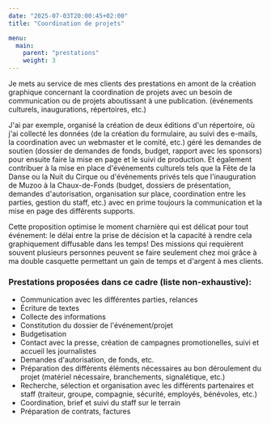 ```yaml
---
date: "2025-07-03T20:00:45+02:00"
title: "Coordination de projets"

menu:
  main:
    parent: "prestations"
    weight: 3
---
```


Je mets au service de mes clients des prestations en amont de la création graphique concernant la coordination de projets avec un besoin de communication ou de projets aboutissant à une publication. (événements culturels, inaugurations, répertoires, etc.) 

J'ai par exemple, organisé la création de deux éditions d'un répertoire, où j'ai collecté les données (de la création du formulaire, au suivi des e-mails, la coordination avec un webmaster et le comité, etc.) géré les demandes de soutien (dossier de demandes de fonds, budget, rapport avec les sponsors) pour ensuite faire la mise en page et le suivi de production.
Et également contribuer à la mise en place d'événements culturels tels que la Fête de la Danse ou la Nuit du Cirque ou d'événements privés tels que l'inauguration de Muzoo à la Chaux-de-Fonds (budget, dossiers de présentation, demandes d'autorisation, organisation sur place, coordination entre les parties, gestion du staff, etc.) avec en prime toujours la communication et la mise en page des différents supports. 

Cette proposition optimise le moment charnière qui est délicat pour tout événement: le délai entre la prise de décision et la capacité à rendre cela graphiquement diffusable dans les temps!
Des missions qui requièrent souvent plusieurs personnes peuvent se faire seulement chez moi grâce à ma double casquette permettant un gain de temps et d'argent à mes clients.

### Prestations proposées dans ce cadre (liste non-exhaustive):
* Communication avec les différentes parties, relances
* Écriture de textes
* Collecte des informations
* Constitution du dossier de l'événement/projet
* Budgetisation
* Contact avec la presse, création de campagnes promotionelles, suivi et accueil les journalistes
* Demandes d'autorisation, de fonds, etc.
* Préparation des différents éléments nécessaires au bon déroulement du projet (matériel nécessaire, branchements, signalétique, etc.)
* Recherche, sélection et organisation avec les différents partenaires et staff (traiteur, groupe, compagnie, sécurité, employés, bénévoles, etc.)
* Coordination, brief et suivi du staff sur le terrain
* Préparation de contrats, factures
